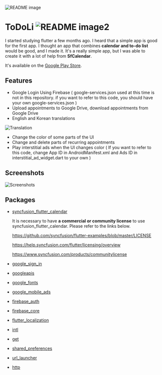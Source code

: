 ![README image](https://github.com/YiJeongseop/ToDoLi/assets/112690335/4b21ea38-b499-420e-8a44-ff518604f21d)
# ToDoLi ![README image2](https://github.com/YiJeongseop/ToDoLi/assets/112690335/29c62c59-f4f6-4dc2-a7b2-0ea721df60e1)
I started studying flutter a few months ago. I heard that a simple app is good for the first app.
I thought an app that combines __calendar and to-do list__ would be good, and I made it. 
It's a really simple app, but I was able to create it with a lot of help from __SfCalendar__.

It's available on the [Google Play Store](https://play.google.com/store/apps/details?id=com.sanashi.todoli).

## Features
* Google Login Using Firebase ( google-services.json used at this time is not in this repository. if you want to refer to this code, you should have your own google-services.json )
* Upload appointments to Google Drive, download appointments from Google Drive
* English and Korean translations 

![Translation](https://github.com/YiJeongseop/ToDoLi/assets/112690335/9b0a98db-f916-4639-a279-c72933c1777c)
* Change the color of some parts of the UI
* Change and delete parts of recurring appointments
* Play interstitial ads when the UI changes color ( If you want to refer to this code, change App ID in AndroidManifest.xml and Ads ID in interstitial_ad_widget.dart to your own )

## Screenshots
![Screenshots](https://github.com/YiJeongseop/ToDoLi/assets/112690335/4ee4c1e1-a6c9-4220-b5b9-49f5b2e2b835)

## Packages
* [syncfusion_flutter_calendar](https://pub.dev/packages/syncfusion_flutter_calendar)

  It is necessary to have __a commercial or community license__ to use syncfusion_flutter_calendar. Please refer to the links below.
  
  https://github.com/syncfusion/flutter-examples/blob/master/LICENSE
  
  ​https://help.syncfusion.com/flutter/licensing/overview
  
  https://www.syncfusion.com/products/communitylicense
  
* [google_sign_in](https://pub.dev/packages/google_sign_in)
* [googleapis](https://pub.dev/packages/googleapis)
* [google_fonts](https://pub.dev/packages/google_fonts)
* [google_mobile_ads](https://pub.dev/packages/google_mobile_ads)
* [firebase_auth](https://pub.dev/packages/firebase_auth)
* [firebase_core](https://pub.dev/packages/firebase_core)
* [flutter_localization](https://pub.dev/packages/flutter_localization)
* [intl](https://pub.dev/packages/intl)
* [get](https://pub.dev/packages/get)
* [shared_preferences](https://pub.dev/packages/shared_preferences)
* [url_launcher](https://pub.dev/packages/url_launcher)
* [http](https://pub.dev/packages/http)
